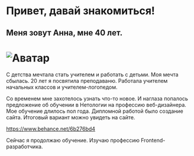 # Привет, давай знакомиться!

## Меня зовут Анна, мне 40 лет.

# ![Аватар](iimages/Аватар.jpg) 

С детства мечтала стать учителем и работать с детьми.
Моя мечта сбылась. 20 лет я посвятила преподаваню. Работала учителем начальных классов и учителем-логопедом.

Со временем мне захотелось узнать что-то новое. И наглаза попалось предложение об обучении в Нетологии на профессию веб-дизайнера. Мое обучение длилось пол года.
Дипломной работой было создание сайта. Итоговый вариант можно увидеть на сайте.

https://www.behance.net/6b276bd4

Сейчас я продолжаю обучение. Изучаю профессию Frontend-разработчика.